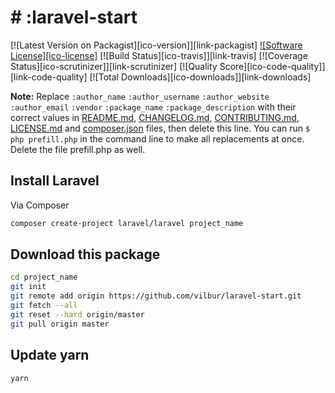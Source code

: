 # # :laravel-start

[![Latest Version on Packagist][ico-version]][link-packagist]
[![Software License][ico-license]](LICENSE.md)
[![Build Status][ico-travis]][link-travis]
[![Coverage Status][ico-scrutinizer]][link-scrutinizer]
[![Quality Score][ico-code-quality]][link-code-quality]
[![Total Downloads][ico-downloads]][link-downloads]

**Note:** Replace ```:author_name``` ```:author_username``` ```:author_website``` ```:author_email``` ```:vendor``` ```:package_name``` ```:package_description``` with their correct values in [README.md](README.md), [CHANGELOG.md](CHANGELOG.md), [CONTRIBUTING.md](CONTRIBUTING.md), [LICENSE.md](LICENSE.md) and [composer.json](composer.json) files, then delete this line. You can run `$ php prefill.php` in the command line to make all replacements at once. Delete the file prefill.php as well.


## Install Laravel

Via Composer

``` bash
composer create-project laravel/laravel project_name
```

## Download this package

``` bash
cd project_name
git init
git remote add origin https://github.com/vilbur/laravel-start.git
git fetch --all
git reset --hard origin/master
git pull origin master
```

## Update yarn

``` bash
yarn
```

